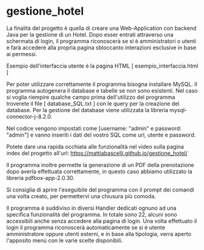 # gestione_hotel
La finalità del progetto è quella di creare una Web-Application con backend Java per la gestione di un Hotel.
Dopo esser entrati attraverso una schermata di login, il programma riconoscerà se si è amministratori o utenti e farà accedere alla propria pagina sbloccanto interazioni esclusive in base ai permessi.

Esempio dell'interfaccia utente è la pagina HTML [ esempio_interfaccia.html ]

Per poter utilizzare correttamente il programma bisogna installare MySQL. Il programma autogenera il database e tabelle se non sono esistenti. Nel caso si voglia riempire qualche campo prima dell'utilizzo del programma troverete il file [ database_SQL.txt ] con le query per la creazione del database. Per la gestione del database viene utilizzata la libreria mysql-connector-j-8.2.0.

Nel codice vengono impostati come [username: "admin" e password: "admin"] e vanno inseriti i dati del vostro SQL come url, utente e password.

Potete dare una rapida occhiata alle funzionalità nel video sulla pagina index del progetto all'url:
https://mattiabascelli.github.io/gestione_hotel/

Il programma inoltre permette la generazione di un PDF della prenotazione dopo averla effettuata correttamente, in questo caso abbiamo utilizzato la libreria pdfbox-app-2.0.30.

Si consiglia di aprire l'eseguibile del programma con il prompt dei comandi una volta creato, per permettervi una chiusura più comoda.

Il programma è suddiviso in diversi Handler dedicati ognuno ad una specifica funzionalità del programma. In totale sono 22, alcuni sono accessibili anche senza accedere alla pagina di login. Una volta effettuato il login il programma riconoscerà automaticamente se si è utente amministratore oppure utenti esterni, e in base alla tipologia, verra aperto l'apposito menù con le varie scelte disponibili.


